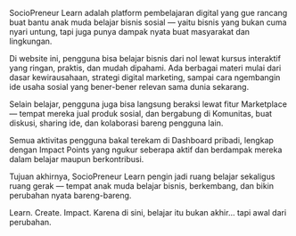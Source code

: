 SocioPreneur Learn adalah platform pembelajaran digital yang gue rancang buat bantu anak muda belajar bisnis sosial — yaitu bisnis yang bukan cuma nyari untung, tapi juga punya dampak nyata buat masyarakat dan lingkungan.

Di website ini, pengguna bisa belajar bisnis dari nol lewat kursus interaktif yang ringan, praktis, dan mudah dipahami.
Ada berbagai materi mulai dari dasar kewirausahaan, strategi digital marketing, sampai cara ngembangin ide usaha sosial yang bener-bener relevan sama dunia sekarang.

Selain belajar, pengguna juga bisa langsung beraksi lewat fitur Marketplace — tempat mereka jual produk sosial,
dan bergabung di Komunitas, buat diskusi, sharing ide, dan kolaborasi bareng pengguna lain.

Semua aktivitas pengguna bakal terekam di Dashboard pribadi, lengkap dengan Impact Points yang ngukur seberapa aktif dan berdampak mereka dalam belajar maupun berkontribusi.

Tujuan akhirnya, SocioPreneur Learn pengin jadi ruang belajar sekaligus ruang gerak —
tempat anak muda belajar bisnis, berkembang, dan bikin perubahan nyata bareng-bareng.

Learn. Create. Impact.
Karena di sini, belajar itu bukan akhir… tapi awal dari perubahan.
